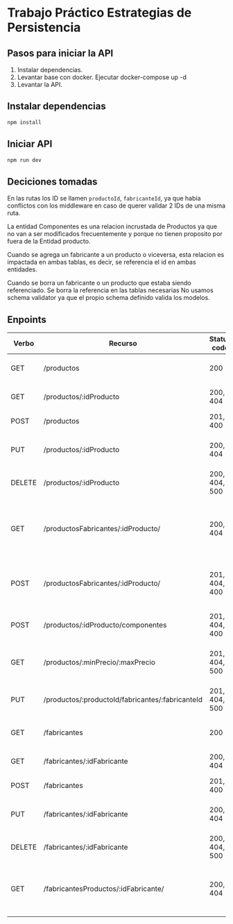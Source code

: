 
# Trabajo Práctico Estrategias de Persistencia

## Pasos para iniciar la API

1. Instalar dependencias.
2. Levantar base con docker. Ejecutar docker-compose up -d
3. Levantar la API.

## Instalar dependencias

```bash
npm install
```

## Iniciar API

```bash
npm run dev
```

## Deciciones tomadas

En las rutas los ID se llamen `productoId`, `fabricanteId`, ya que había conflictos con los middleware en caso de querer validar 2 IDs de una misma ruta.

La entidad Componentes es una relacion incrustada de Productos ya que no van a ser modificados frecuentemente y porque no tienen proposito por fuera de la Entidad producto.

Cuando se agrega un fabricante a un producto o viceversa, esta relacion es impactada en ambas tablas, es decir, se referencia el id en ambas entidades.

Cuando se borra un fabricante o un producto que estaba siendo referenciado. Se borra la referencia en las tablas necesarias
No usamos schema validator ya que el propio schema definido valida los modelos.


## Enpoints

| Verbo  | Recurso                              | Status code   | Descripción                                           |
| ------ | ------------------------------------ | ------------- | ----------------------------------------------------- |
| GET    | /productos                           | 200           | Obtener todos los productos                           |
| GET    | /productos/:idProducto               | 200, 404      | Obtener un producto en particular                     |
| POST   | /productos                           | 201, 400      | Crear un producto                                     |
| PUT    | /productos/:idProducto               | 200, 404      | Modificar los datos de un producto en particular      |
| DELETE | /productos/:idProducto               | 200, 404, 500 | Borrar un producto en particular                      |
| GET    | /productosFabricantes/:idProducto/   | 200, 404      | Obtener todos los detalles de los fabricantes de un producto          |
| POST   | /productosFabricantes/:idProducto/   | 201, 404, 400 | Crear la asociación de producto con 1 o N fabricantes |
| POST   | /productos/:idProducto/componentes   | 201, 404, 400 | Agrega 1 o N componentes a un producto                |
| GET    | /productos/:minPrecio/:maxPrecio     | 201, 404, 500 | Agrega 1 o N componentes a un producto                |
| PUT    | /productos/:productoId/fabricantes/:fabricanteId | 201, 404, 500 | Modificar los datos de un fabricante en particular  |
| GET    | /fabricantes                         | 200           | Obtener todos los fabricantes                         |
| GET    | /fabricantes/:idFabricante           | 200, 404      | Obtener un fabricante en particular                   |
| POST   | /fabricantes                         | 201, 400      | Crear un fabricante                                   |
| PUT    | /fabricantes/:idFabricante           | 200, 404      | Modificar los datos de un fabricante en particular    |
| DELETE | /fabricantes/:idFabricante           | 200, 404, 500 | Borrar un fabricante en particular                    |
| GET    | /fabricantesProductos/:idFabricante/ | 200, 404      | Obtener todos los detalles de los productos de un fabricante          |
